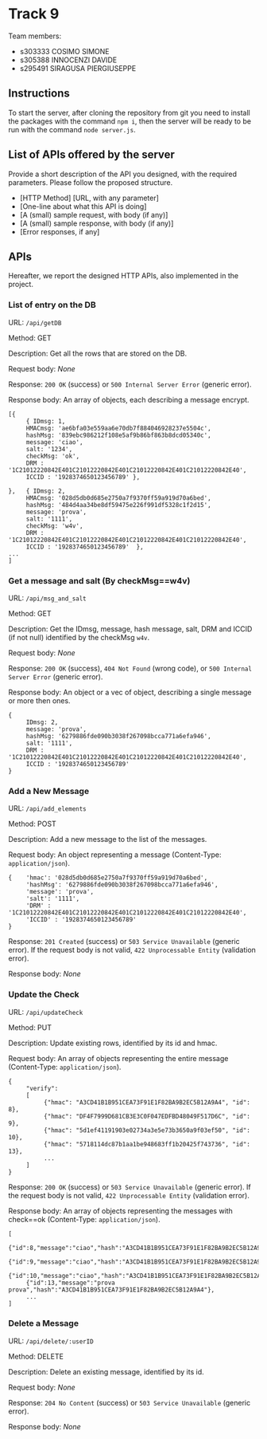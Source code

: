 # Track 9

Team members:
* s303333 COSIMO SIMONE
* s305388 INNOCENZI DAVIDE 
* s295491 SIRAGUSA PIERGIUSEPPE

## Instructions

To start the server, after cloning the repository from git you need to install the packages with the command `npm i`, then the server will be ready to be run with the command `node server.js`.

## List of APIs offered by the server

Provide a short description of the API you designed, with the required parameters. Please follow the proposed structure.

* [HTTP Method] [URL, with any parameter]
* [One-line about what this API is doing]
* [A (small) sample request, with body (if any)]
* [A (small) sample response, with body (if any)]
* [Error responses, if any]

## APIs
Hereafter, we report the designed HTTP APIs, also implemented in the project.

### __List of entry on the DB__

URL: `/api/getDB`

Method: GET

Description: Get all the rows that are stored on the DB.

Request body: _None_

Response: `200 OK` (success) or `500 Internal Server Error` (generic error).

Response body: An array of objects, each describing a message encrypt.
```
[{
     { IDmsg: 1,
     HMACmsg: 'ae6bfa03e559aa6e70db7f884046928237e5504c', 
     hashMsg: '839ebc986212f108e5af9b86bf863b8dcd05340c',
     message: 'ciao', 
     salt: '1234', 
     checkMsg: 'ok',
     DRM : '1C21012220842E401C21012220842E401C21012220842E401C21012220842E40',
     ICCID : '1928374650123456789' },

},   { IDmsg: 2, 
     HMACmsg: '028d5db0d685e2750a7f9370ff59a919d70a6bed', 
     hashMsg: '484d4aa34be8df59475e226f991df5328c1f2d15',
     message: 'prova', 
     salt: '1111', 
     checkMsg: 'w4v',
     DRM : '1C21012220842E401C21012220842E401C21012220842E401C21012220842E40',
     ICCID : '1928374650123456789'  },
...
]
```

### __Get a message and salt (By checkMsg==w4v)__

URL: `/api/msg_and_salt`

Method: GET

Description: Get the IDmsg, message, hash message, salt, DRM and ICCID (if not null) identified by the checkMsg `w4v`.

Request body: _None_

Response: `200 OK` (success), `404 Not Found` (wrong code), or `500 Internal Server Error` (generic error).

Response body: An object or a vec of object, describing a single message or more then ones.
```
{
     IDmsg: 2, 
     message: 'prova', 
     hashMsg: '6279886fde090b3038f267098bcca771a6efa946', 
     salt: '1111',
     DRM : '1C21012220842E401C21012220842E401C21012220842E401C21012220842E40',
     ICCID : '1928374650123456789' 
}

```

### __Add a New Message__

URL: `/api/add_elements`

Method: POST

Description: Add a new message to the list of the messages.

Request body: An object representing a message (Content-Type: `application/json`).
```
{    'hmac': '028d5db0d685e2750a7f9370ff59a919d70a6bed',
     'hashMsg': '6279886fde090b3038f267098bcca771a6efa946',
     'message': 'prova', 
     'salt': '1111',
     'DRM' : '1C21012220842E401C21012220842E401C21012220842E401C21012220842E40',
     'ICCID' : '1928374650123456789'
}
```

Response: `201 Created` (success) or `503 Service Unavailable` (generic error). If the request body is not valid, `422 Unprocessable Entity` (validation error).

Response body: _None_

### __Update the Check__

URL: `/api/updateCheck`

Method: PUT

Description: Update existing rows, identified by its id and hmac.

Request body: An array of objects representing the entire message (Content-Type: `application/json`).
```
{
     "verify":
     [
          {"hmac": "A3CD41B1B951CEA73F91E1F82BA9B2EC5B12A9A4", "id": 8},
          {"hmac": "DF4F7999D681CB3E3C0F047EDFBD48049F517D6C", "id": 9},
          {"hmac": "5d1ef41191903e02734a3e5e73b3650a9f03ef50", "id": 10},
          {"hmac": "5718114dc87b1aa1be948683ff1b20425f743736", "id": 13},
          ...
     ]
}
```

Response: `200 OK` (success) or `503 Service Unavailable` (generic error). If the request body is not valid, `422 Unprocessable Entity` (validation error).

Response body: An array of objects representing the messages with check==ok (Content-Type: `application/json`).

```
[
     {"id":8,"message":"ciao","hash":"A3CD41B1B951CEA73F91E1F82BA9B2EC5B12A9A4"},
     {"id":9,"message":"ciao","hash":"A3CD41B1B951CEA73F91E1F82BA9B2EC5B12A9A4"},
     {"id":10,"message":"ciao","hash":"A3CD41B1B951CEA73F91E1F82BA9B2EC5B12A9A4"},
     {"id":13,"message":"prova prova","hash":"A3CD41B1B951CEA73F91E1F82BA9B2EC5B12A9A4"},
     ...
]
```

### __Delete a Message__

URL: `/api/delete/:userID`

Method: DELETE

Description: Delete an existing message, identified by its id.

Request body: _None_

Response: `204 No Content` (success) or `503 Service Unavailable` (generic error).

Response body: _None_